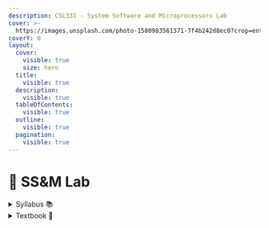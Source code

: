 ```yaml
---
description: CSL331 - System Software and Microprocessors Lab
cover: >-
  https://images.unsplash.com/photo-1580983561371-7f4b242d8ec0?crop=entropy&cs=srgb&fm=jpg&ixid=M3wxOTcwMjR8MHwxfHNlYXJjaHwxfHxzb2Z0d2FyZSUyMGFuZCUyMG1pY3JvcHJvY2Vzc29yfGVufDB8fHx8MTcxOTA1MzA4OXww&ixlib=rb-4.0.3&q=85
coverY: 0
layout:
  cover:
    visible: true
    size: hero
  title:
    visible: true
  description:
    visible: true
  tableOfContents:
    visible: true
  outline:
    visible: true
  pagination:
    visible: true
---
```


# 🥼 SS\&M Lab

<details>

<summary>Syllabus 📚</summary>

[CSL331](https://drive.google.com/file/d/1vDK0cKqT9\_71hoBnZURAZ0Exz2MAPiFA/view?usp=drive\_link)👈

</details>

<details>

<summary>Textbook 📖</summary>

[SS&M Lab Textbook](https://drive.google.com/drive/folders/18juSZArI4yRVtiKnUki5r33ZC6YUhrQ7?usp=drive_link)👈

</details>
